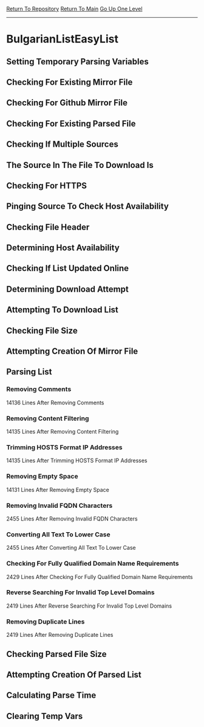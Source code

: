 [Return To Repository](https://github.com/deathbybandaid/piholeparser/)
[Return To Main](https://github.com/deathbybandaid/piholeparser/blob/master/RecentRunLogs/Mainlog.md)
[Go Up One Level](https://github.com/deathbybandaid/piholeparser/blob/master/RecentRunLogs/TopLevelScripts/30-Processing-External-Blacklists.md)
____________________________________
# BulgarianListEasyList
## Setting Temporary Parsing Variables
## Checking For Existing Mirror File
## Checking For Github Mirror File
## Checking For Existing Parsed File
## Checking If Multiple Sources
## The Source In The File To Download Is
## Checking For HTTPS
## Pinging Source To Check Host Availability
## Checking File Header
## Determining Host Availability
## Checking If List Updated Online
## Determining Download Attempt
## Attempting To Download List
## Checking File Size
## Attempting Creation Of Mirror File
## Parsing List
### Removing Comments
14136 Lines After Removing Comments
### Removing Content Filtering
14135 Lines After Removing Content Filtering
### Trimming HOSTS Format IP Addresses
14135 Lines After Trimming HOSTS Format IP Addresses
### Removing Empty Space
14131 Lines After Removing Empty Space
### Removing Invalid FQDN Characters
2455 Lines After Removing Invalid FQDN Characters
### Converting All Text To Lower Case
2455 Lines After Converting All Text To Lower Case
### Checking For Fully Qualified Domain Name Requirements
2429 Lines After Checking For Fully Qualified Domain Name Requirements
### Reverse Searching For Invalid Top Level Domains
2419 Lines After Reverse Searching For Invalid Top Level Domains
### Removing Duplicate Lines
2419 Lines After Removing Duplicate Lines
## Checking Parsed File Size
## Attempting Creation Of Parsed List
## Calculating Parse Time
## Clearing Temp Vars
